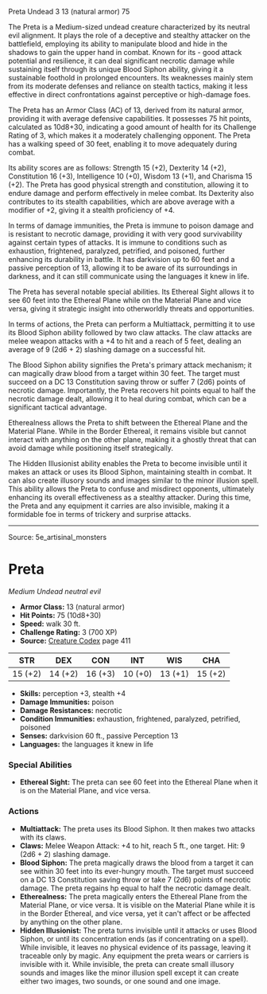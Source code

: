 <MonsterName/>Preta</MonsterName>
<CreatureType/>Undead</CreatureType>
<CR/>3</CR>
<AC/>13 (natural armor)</AC>
<HP/>75</HP>
<summary>The Preta is a Medium-sized undead creature characterized by its neutral evil alignment. It plays the role of a deceptive and stealthy attacker on the battlefield, employing its ability to manipulate blood and hide in the shadows to gain the upper hand in combat. Known for its - good attack potential and resilience, it can deal significant necrotic damage while sustaining itself through its unique Blood Siphon ability, giving it a sustainable foothold in prolonged encounters. Its weaknesses mainly stem from its moderate defenses and reliance on stealth tactics, making it less effective in direct confrontations against perceptive or high-damage foes.</summary>

<detail>

The Preta has an Armor Class (AC) of 13, derived from its natural armor, providing it with average defensive capabilities. It possesses 75 hit points, calculated as 10d8+30, indicating a good amount of health for its Challenge Rating of 3, which makes it a moderately challenging opponent. The Preta has a walking speed of 30 feet, enabling it to move adequately during combat.

Its ability scores are as follows: Strength 15 (+2), Dexterity 14 (+2), Constitution 16 (+3), Intelligence 10 (+0), Wisdom 13 (+1), and Charisma 15 (+2). The Preta has good physical strength and constitution, allowing it to endure damage and perform effectively in melee combat. Its Dexterity also contributes to its stealth capabilities, which are above average with a modifier of +2, giving it a stealth proficiency of +4.

In terms of damage immunities, the Preta is immune to poison damage and is resistant to necrotic damage, providing it with very good survivability against certain types of attacks. It is immune to conditions such as exhaustion, frightened, paralyzed, petrified, and poisoned, further enhancing its durability in battle. It has darkvision up to 60 feet and a passive perception of 13, allowing it to be aware of its surroundings in darkness, and it can still communicate using the languages it knew in life.

The Preta has several notable special abilities. Its Ethereal Sight allows it to see 60 feet into the Ethereal Plane while on the Material Plane and vice versa, giving it strategic insight into otherworldly threats and opportunities.

In terms of actions, the Preta can perform a Multiattack, permitting it to use its Blood Siphon ability followed by two claw attacks. The claw attacks are melee weapon attacks with a +4 to hit and a reach of 5 feet, dealing an average of 9 (2d6 + 2) slashing damage on a successful hit. 

The Blood Siphon ability signifies the Preta's primary attack mechanism; it can magically draw blood from a target within 30 feet. The target must succeed on a DC 13 Constitution saving throw or suffer 7 (2d6) points of necrotic damage. Importantly, the Preta recovers hit points equal to half the necrotic damage dealt, allowing it to heal during combat, which can be a significant tactical advantage.

Etherealness allows the Preta to shift between the Ethereal Plane and the Material Plane. While in the Border Ethereal, it remains visible but cannot interact with anything on the other plane, making it a ghostly threat that can avoid damage while positioning itself strategically.

The Hidden Illusionist ability enables the Preta to become invisible until it makes an attack or uses its Blood Siphon, maintaining stealth in combat. It can also create illusory sounds and images similar to the minor illusion spell. This ability allows the Preta to confuse and misdirect opponents, ultimately enhancing its overall effectiveness as a stealthy attacker. During this time, the Preta and any equipment it carries are also invisible, making it a formidable foe in terms of trickery and surprise attacks.</detail>



---

Source: 5e_artisinal_monsters

# Preta

*Medium* *Undead* *neutral evil*

- **Armor Class:** 13 (natural armor)
- **Hit Points:** 75 (10d8+30)
- **Speed:** walk 30 ft.
- **Challenge Rating:** 3 (700 XP)
- **Source:** [Creature Codex](https://koboldpress.com/kpstore/product/creature-codex-for-5th-edition-dnd) page 411

| STR | DEX | CON | INT | WIS | CHA |
| --- | --- | --- | --- | --- | --- |
| 15 (+2) | 14 (+2) | 16 (+3) | 10 (+0) | 13 (+1) | 15 (+2) |

- **Skills:** perception +3, stealth +4
- **Damage Immunities:** poison
- **Damage Resistances:** necrotic
- **Condition Immunities:** exhaustion, frightened, paralyzed, petrified, poisoned
- **Senses:** darkvision 60 ft., passive Perception 13
- **Languages:** the languages it knew in life

### Special Abilities

- **Ethereal Sight:** The preta can see 60 feet into the Ethereal Plane when it is on the Material Plane, and vice versa.

### Actions

- **Multiattack:** The preta uses its Blood Siphon. It then makes two attacks with its claws.
- **Claws:** Melee Weapon Attack: +4 to hit, reach 5 ft., one target. Hit: 9 (2d6 + 2) slashing damage.
- **Blood Siphon:** The preta magically draws the blood from a target it can see within 30 feet into its ever-hungry mouth. The target must succeed on a DC 13 Constitution saving throw or take 7 (2d6) points of necrotic damage. The preta regains hp equal to half the necrotic damage dealt.
- **Etherealness:** The preta magically enters the Ethereal Plane from the Material Plane, or vice versa. It is visible on the Material Plane while it is in the Border Ethereal, and vice versa, yet it can't affect or be affected by anything on the other plane.
- **Hidden Illusionist:** The preta turns invisible until it attacks or uses Blood Siphon, or until its concentration ends (as if concentrating on a spell). While invisible, it leaves no physical evidence of its passage, leaving it traceable only by magic. Any equipment the preta wears or carriers is invisible with it. While invisible, the preta can create small illusory sounds and images like the minor illusion spell except it can create either two images, two sounds, or one sound and one image.




